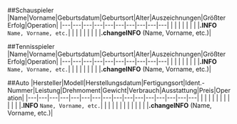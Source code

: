 ##Schauspieler
|Name|Vorname|Geburtsdatum|Geburtsort|Alter|Auszeichnungen|Größter Erfolg|Operation|
|---|---|---|---|---|---|---|---|---|---|
| | | | | | | |**.INFO** `Name, Vorname, etc.`|
| | | | | | | |**.changeINFO** (Name, Vorname, etc.)|

##Tennisspieler
|Name|Vorname|Geburtsdatum|Geburtsort|Alter|Auszeichnungen|Größter Erfolg|Operation|
|---|---|---|---|---|---|---|---|---|---|
| | | | | | | |**.INFO** `Name, Vorname, etc.`|
| | | | | | | |**.changeINFO** (Name, Vorname, etc.)|

##Auto
|Hersteller|Modell|Herstellungsdatum|Fertigungsort|Ident.-Nummer|Leistung|Drehmoment|Gewicht|Verbrauch|Ausstattung|Preis|Operation|
|---|---|---|---|---|---|---|---|---|---|---|---|---|---|---|---|
| | | | | | | | | | | |**.INFO** `Name, Vorname, etc.`|
| | | | | | | | | | | |**.changeINFO** (Name, Vorname, etc.)|
